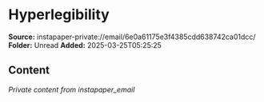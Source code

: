 # Hyperlegibility

**Source:** instapaper-private://email/6e0a61175e3f4385cdd638742ca01dcc/
**Folder:** Unread
**Added:** 2025-03-25T05:25:25




## Content
*Private content from instapaper_email*
